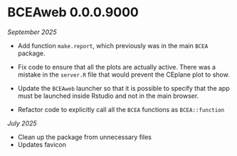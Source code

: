 # BCEAweb 0.0.0.9000

*September 2025*

- Add function `make.report`, which previously was in the main `BCEA` package. 

- Fix code to ensure that all the plots are actually active. There was a mistake in the `server.R` file that would prevent the CEplane plot to show.
- Update the `BCEAweb` launcher so that it is possible to specify that the app must be launched inside Rstudio and not in the main browser.
- Refactor code to explicitly call all the `BCEA` functions as `BCEA::function`

*July 2025*

- Clean up the package from unnecessary files
- Updates favicon
